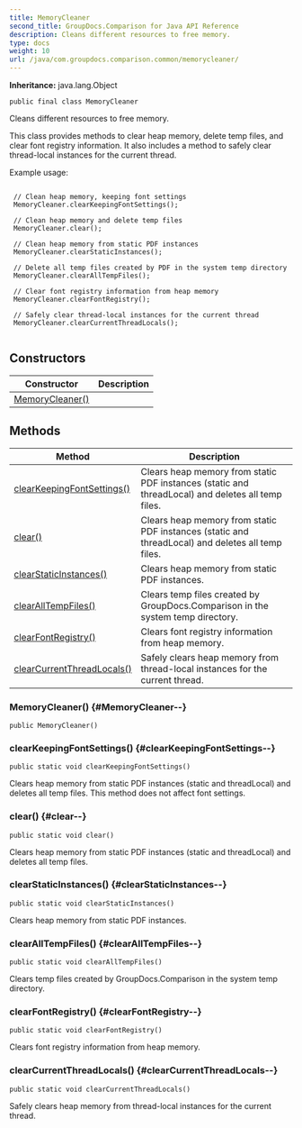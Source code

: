 ```yaml
---
title: MemoryCleaner
second_title: GroupDocs.Comparison for Java API Reference
description: Cleans different resources to free memory.
type: docs
weight: 10
url: /java/com.groupdocs.comparison.common/memorycleaner/
---
```

**Inheritance:**
java.lang.Object
```
public final class MemoryCleaner
```

Cleans different resources to free memory.

This class provides methods to clear heap memory, delete temp files, and clear font registry information. It also includes a method to safely clear thread-local instances for the current thread.

Example usage:

```

 // Clean heap memory, keeping font settings
 MemoryCleaner.clearKeepingFontSettings();

 // Clean heap memory and delete temp files
 MemoryCleaner.clear();

 // Clean heap memory from static PDF instances
 MemoryCleaner.clearStaticInstances();

 // Delete all temp files created by PDF in the system temp directory
 MemoryCleaner.clearAllTempFiles();

 // Clear font registry information from heap memory
 MemoryCleaner.clearFontRegistry();

 // Safely clear thread-local instances for the current thread
 MemoryCleaner.clearCurrentThreadLocals();
 
```
## Constructors

| Constructor | Description |
| --- | --- |
| [MemoryCleaner()](#MemoryCleaner--) |  |
## Methods

| Method | Description |
| --- | --- |
| [clearKeepingFontSettings()](#clearKeepingFontSettings--) | Clears heap memory from static PDF instances (static and threadLocal) and deletes all temp files. |
| [clear()](#clear--) | Clears heap memory from static PDF instances (static and threadLocal) and deletes all temp files. |
| [clearStaticInstances()](#clearStaticInstances--) | Clears heap memory from static PDF instances. |
| [clearAllTempFiles()](#clearAllTempFiles--) | Clears temp files created by GroupDocs.Comparison in the system temp directory. |
| [clearFontRegistry()](#clearFontRegistry--) | Clears font registry information from heap memory. |
| [clearCurrentThreadLocals()](#clearCurrentThreadLocals--) | Safely clears heap memory from thread-local instances for the current thread. |
### MemoryCleaner() {#MemoryCleaner--}
```
public MemoryCleaner()
```


### clearKeepingFontSettings() {#clearKeepingFontSettings--}
```
public static void clearKeepingFontSettings()
```


Clears heap memory from static PDF instances (static and threadLocal) and deletes all temp files. This method does not affect font settings.

### clear() {#clear--}
```
public static void clear()
```


Clears heap memory from static PDF instances (static and threadLocal) and deletes all temp files.

### clearStaticInstances() {#clearStaticInstances--}
```
public static void clearStaticInstances()
```


Clears heap memory from static PDF instances.

### clearAllTempFiles() {#clearAllTempFiles--}
```
public static void clearAllTempFiles()
```


Clears temp files created by GroupDocs.Comparison in the system temp directory.

### clearFontRegistry() {#clearFontRegistry--}
```
public static void clearFontRegistry()
```


Clears font registry information from heap memory.

### clearCurrentThreadLocals() {#clearCurrentThreadLocals--}
```
public static void clearCurrentThreadLocals()
```


Safely clears heap memory from thread-local instances for the current thread.

